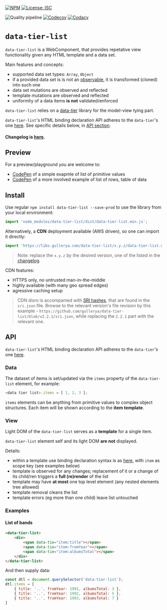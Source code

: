 [![NPM](https://img.shields.io/npm/v/data-tier-list.svg?label=npm%20data-tier-list)](https://www.npmjs.com/package/data-tier-list)
[![License: ISC](https://img.shields.io/badge/License-ISC-blue.svg)](./license.md)


![Quality pipeline](https://github.com/gullerya/data-tier-list/workflows/Quality%20pipeline/badge.svg)
[![Codecov](https://img.shields.io/codecov/c/github/gullerya/data-tier-list/master.svg)](https://codecov.io/gh/gullerya/data-tier-list/branch/master)
[![Codacy](https://img.shields.io/codacy/grade/056de1a3a7c740678d517a0ee0b41b4f.svg?logo=codacy)](https://app.codacy.com/app/gullerya/data-tier-list)

# `data-tier-list`

`data-tier-list` is a WebComponent, that provides repetative view functionality given any HTML template and a data set.

Main features and concepts:
- supported data set types: `Array`, `Object`
- if a provided data set is is not an [observable](https://github.com/gullerya/object-observer/blob/master/docs/observable.md), it is transformed (cloned) into such one
- data set mutations are observed and reflected
- template mutations are observed and reflected
- uniformity of a data items __is not__ validated/enforced

`data-tier-list` relies on a [data-tier](https://github.com/gullerya/data-tier) library for the model-view tying part.

`data-tier-list`'s HTML binding declaration API adheres to the `data-tier`'s one [here](https://github.com/gullerya/data-tier/blob/main/docs/api-tying-declaration.md). See specific details below, in [API section](#api).

#### Changelog is [here](docs/changelog.md).

## Preview

For a preview/playground you are welcome to:
- [CodePen](https://codepen.io/gullerya/pen/abVYKJB) of a simple exapmle of list of primitive values
- [CodePen](https://codepen.io/gullerya/pen/ZEaxvRZ) of a more involved example of list of rows, table of data

## Install

Use regular `npm install data-tier-list --save-prod` to use the library from your local environment:
```js
import 'node_modules/data-tier-list/dist/data-tier-list.min.js';
```

Alternatively, a __CDN__ deployment available (AWS driven), so one can import it directly:
```js
import 'https://libs.gullerya.com/data-tier-list/x.y.z/data-tier-list.min.js';
```

> Note: replace the `x.y.z` by the desired version, one of the listed in the [changelog](docs/changelog.md).

CDN features:
- HTTPS only, no untrusted man-in-the-middle
- highly available (with many geo spread edges)
- agressive caching setup

> CDN disro is accompanied with [SRI hashes](https://developer.mozilla.org/en-US/docs/Web/Security/Subresource_Integrity),
that are found in the `sri.json` file.
Browse to the relevant version's file revision by this example - `https://github.com/gullerya/data-tier-list/blob/v2.2.1/sri.json`,
while replacing the `2.2.1` part with the relevant one.

## API

`data-tier-list`'s HTML binding declaration API adheres to the `data-tier`'s one [here](https://github.com/gullerya/data-tier/blob/main/docs/api-tying-declaration.md).

### Data
The dataset of items is set/updated via the `items` property of the `data-tier-list` element, for example:
```js
<data tier list>.items = [ 1, 2, 3 ];
```

`items` elements can be anything from primitive values to complex object structures.
Each item will be shown according to the __item template__.

### View

Light DOM of the `data-tier-list` serves as a __template__ for a single item.

`data-tier-list` element self and its light DOM __are not__ displayed.

Details:
- within a template use binding declaration syntax is as [here](https://github.com/gullerya/data-tier/blob/main/docs/api-tying-declaration.md), with `item` as scope key (see examples below)
- template is observed for any changes; replacement of it or a change of its child/ren triggers a __full (re)render__ of the list
- template may have __at most__ one top level element (any nested elements tree allowed)
- template removal cleans the list
- template errors (eg more than one child) leave list untouched

### Examples

#### List of bands

```html
<data-tier-list>
	<div>
		<span data-tie="item:title"></span>
		<span data-tie="item:fromYear"></span>
		<span data-tie="item:albumsTotal"></span>
	</div>
</data-tier-list>
```

And then supply data:
```js
const dtl = document.querySelector('data-tier-list');
dtl.items = [
	{ title: '..', fromYear: 1991, albumsTotal: 3 },
	{ title: '..', fromYear: 1992, albumsTotal: 5 },
	{ title: '..', fromYear: 1993, albumsTotal: 7 }
]
```